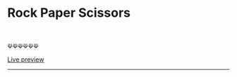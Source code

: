 # Rock Paper Scissors

<br />

⟱⟱⟱⟱⟱⟱

[Live preview](https://acdeguia.github.io/rock-paper-scissors/)

<hr>

